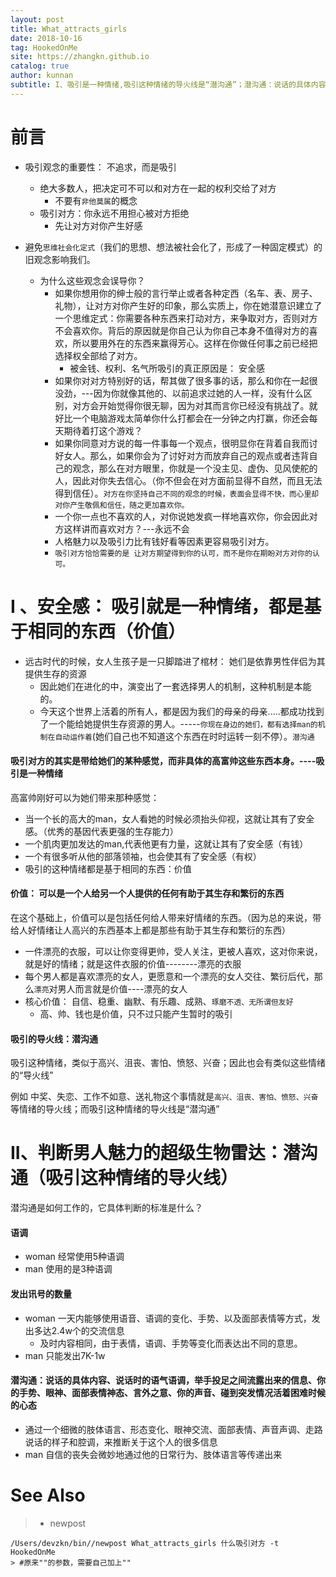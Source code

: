 ```yaml
---
layout: post
title: What_attracts_girls
date: 2018-10-16
tag: HookedOnMe
site: https://zhangkn.github.io
catalog: true
author: kunnan
subtitle: I、吸引是一种情绪,吸引这种情绪的导火线是“潜沟通”；潜沟通：说话的具体内容、说话时的语气语调，举手投足之间流露出来的信息、你的手势、眼神、面部表情神态、言外之意、你的声音、碰到突发情况活着困难时候的心态
---
```




# 前言



* 吸引观念的重要性： 不追求，而是吸引

  * 绝大多数人，把决定可不可以和对方在一起的权利交给了对方
    * 不要有`非他莫属`的概念
  * 吸引对方：你永远不用担心被对方拒绝
    * 先让对方对你产生好感

* 避免`思维社会化定式`（我们的思想、想法被社会化了，形成了一种固定模式）的旧观念影响我们。

  * 为什么这些观念会误导你？
    * 如果你想用你的绅士般的言行举止或者各种定西（名车、表、房子、礼物），让对方对你产生好的印象，那么实质上，你在她潜意识建立了一个思维定式：你需要各种东西来打动对方，来争取对方，否则对方不会喜欢你。背后的原因就是你自己认为你自己本身不值得对方的喜欢，所以要用外在的东西来赢得芳心。这样在你做任何事之前已经把选择权全部给了对方。
      * 被金钱、权利、名气所吸引的真正原因是： 安全感
    * 如果你对对方特别好的话，帮其做了很多事的话，那么和你在一起很没劲，---因为你就像其他的、以前追求过她的人一样，没有什么区别，对方会开始觉得你很无聊，因为对其而言你已经没有挑战了。就好比一个电脑游戏太简单你什么打都会在一分钟之内打赢，你还会每天期待着打这个游戏？
    * 如果你同意对方说的每一件事每一个观点，很明显你在背着自我而讨好女人。那么，如果你会为了讨好对方而放弃自己的观点或者违背自己的观念，那么在对方眼里，你就是一个没主见、虚伪、见风使舵的人，因此对你失去信心。（你不但会在对方面前显得不自然，而且无法得到信任）。`对方在你坚持自己不同的观念的时候，表面会显得不快，而心里却对你产生敬佩和信任，随之更加喜欢你。`
    * 一个你一点也不喜欢的人，对你说她发疯一样地喜欢你，你会因此对方这样讲而喜欢对方？---永远不会
    * 人格魅力以及吸引力比有钱好看等因素更容易吸引对方。
    * `吸引对方恰恰需要的是 让对方期望得到你的认可，而不是你在期盼对方对你的认可。`




# I 、安全感： 吸引就是一种情绪，都是基于相同的东西（价值）





* 远古时代的时候，女人生孩子是一只脚踏进了棺材： 她们是依靠男性伴侣为其提供生存的资源
  * 因此她们在进化的中，演变出了一套选择男人的机制，这种机制是本能的。
  * 今天这个世界上活着的所有人，都是因为我们的母亲的母亲.....都成功找到了一个能给她提供生存资源的男人。-----`你现在身边的她们，都有选择man的机制在自动运作着`(她们自己也不知道这个东西在时时运转一刻不停）。`潜沟通`



#### 吸引对方的其实是带给她们的某种感觉，而非具体的高富帅这些东西本身。----吸引是一种情绪



高富帅刚好可以为她们带来那种感觉：

* 当一个长的高大的man，女人看她的时候必须抬头仰视，这就让其有了安全感。（优秀的基因代表更强的生存能力）
* 一个肌肉更加发达的man,代表他更有力量，这就让其有了安全感（有钱）
* 一个有很多听从他的部落领袖，也会使其有了安全感（有权）
* 吸引的这种情绪都是基于相同的东西：价值



#### 价值： 可以是一个人给另一个人提供的任何有助于其生存和繁衍的东西

在这个基础上，价值可以是包括任何给人带来好情绪的东西。（因为总的来说，带给人好情绪让人高兴的东西基本上都是那些有助于其生存和繁衍的东西）



* 一件漂亮的衣服，可以让你变得更帅，受人关注，更被人喜欢，这对你来说，就是好的情绪；就是这件衣服的价值--------漂亮的衣服
* 每个男人都是喜欢漂亮的女人，更愿意和一个漂亮的女人交往、繁衍后代，那么`漂亮`对男人而言就是价值----漂亮的女人
* 核心价值： 自信、稳重、幽默、有乐趣、成熟、`琢磨不透、无所谓但友好`
  * 高、帅、钱也是价值，只不过只能产生暂时的吸引




#### 吸引的导火线：潜沟通





吸引这种情绪，类似于高兴、沮丧、害怕、愤怒、兴奋；因此也会有类似这些情绪的“导火线”



例如 中奖、失恋、工作不如意、送礼物这个事情就是`高兴、沮丧、害怕、愤怒、兴奋`等情绪的导火线；而吸引这种情绪的导火线是“潜沟通”



# II、判断男人魅力的超级生物雷达：潜沟通（吸引这种情绪的导火线）

潜沟通是如何工作的，它具体判断的标准是什么？



#### 语调

* woman 经常使用5种语调
* man 使用的是3种语调

#### 发出讯号的数量



* woman 一天内能够使用语音、语调的变化、手势、以及面部表情等方式，发出多达2.4w个的交流信息
  * 及时内容相同，由于表情，语调、手势等变化而表达出不同的意思。
* man 只能发出7K-1w



#### 潜沟通：说话的具体内容、说话时的语气语调，举手投足之间流露出来的信息、你的手势、眼神、面部表情神态、言外之意、你的声音、碰到突发情况活着困难时候的心态



* 通过一个细微的肢体语言、形态变化、眼神交流、面部表情、声音声调、走路说话的样子和腔调，来推断关于这个人的很多信息
* man 自信的丧失会微妙地通过他的日常行为、肢体语言等传递出来









# See Also 

>* newpost 
>
```
/Users/devzkn/bin//newpost What_attracts_girls 什么吸引对方 -t HookedOnMe
> #原来""的参数，需要自己加上""
```

